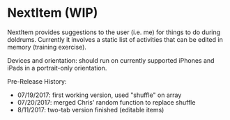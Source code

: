 # NextItem (WIP)

NextItem provides suggestions to the user (i.e. me) for things to do during doldrums. Currently it involves a static list of  activities that can be edited in memory (training exercise).

Devices and orientation: should run on currently supported iPhones and iPads in a portrait-only orientation.

Pre-Release History:

*  07/19/2017: first working version, used "shuffle" on array
*  07/20/2017: merged Chris' random function to replace shuffle
*  8/11/2017: two-tab version finished (editable items)


